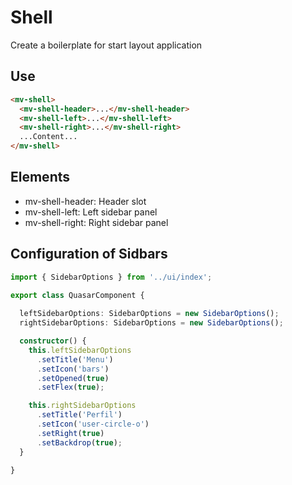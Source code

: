 # Shell

Create a boilerplate for start layout application

## Use

```html
<mv-shell>
  <mv-shell-header>...</mv-shell-header>
  <mv-shell-left>...</mv-shell-left>
  <mv-shell-right>...</mv-shell-right>
  ...Content...
</mv-shell>
```

## Elements

- mv-shell-header: Header slot
- mv-shell-left: Left sidebar panel
- mv-shell-right: Right sidebar panel

## Configuration of Sidbars

```typescript
import { SidebarOptions } from '../ui/index';

export class QuasarComponent {
  
  leftSidebarOptions: SidebarOptions = new SidebarOptions();
  rightSidebarOptions: SidebarOptions = new SidebarOptions();

  constructor() {
    this.leftSidebarOptions
      .setTitle('Menu')
      .setIcon('bars')
      .setOpened(true)
      .setFlex(true);

    this.rightSidebarOptions
      .setTitle('Perfil')
      .setIcon('user-circle-o')
      .setRight(true)
      .setBackdrop(true);
  }
  
}
```
